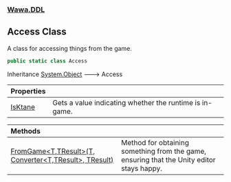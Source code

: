 ### [Wawa.DDL](Wawa.DDL.md 'Wawa.DDL')

## Access Class

A class for accessing things from the game.

```csharp
public static class Access
```

Inheritance [System.Object](https://docs.microsoft.com/en-us/dotnet/api/System.Object 'System.Object') &#129106; Access

| Properties | |
| :--- | :--- |
| [IsKtane](Access.IsKtane.md 'Wawa.DDL.Access.IsKtane') | Gets a value indicating whether the runtime is in-game. |

| Methods | |
| :--- | :--- |
| [FromGame&lt;T,TResult&gt;(T, Converter&lt;T,TResult&gt;, TResult)](Access.FromGame.gsTIP066V7mEIIKhk1IIfw.md 'Wawa.DDL.Access.FromGame<T,TResult>(T, System.Converter<T,TResult>, TResult)') | Method for obtaining something from the game, ensuring that the Unity editor stays happy. |
